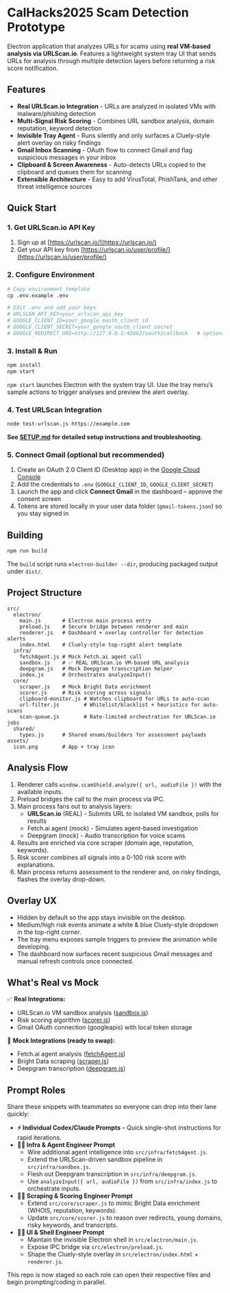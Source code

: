 # CalHacks2025 Scam Detection Prototype

Electron application that analyzes URLs for scams using **real VM-based analysis via URLScan.io**. Features a lightweight system tray UI that sends URLs for analysis through multiple detection layers before returning a risk score notification.

## Features

- **Real URLScan.io Integration** - URLs are analyzed in isolated VMs with malware/phishing detection
- **Multi-Signal Risk Scoring** - Combines URL sandbox analysis, domain reputation, keyword detection
- **Invisible Tray Agent** - Runs silently and only surfaces a Cluely-style alert overlay on risky findings
- **Gmail Inbox Scanning** - OAuth flow to connect Gmail and flag suspicious messages in your inbox
- **Clipboard & Screen Awareness** - Auto-detects URLs copied to the clipboard and queues them for scanning
- **Extensible Architecture** - Easy to add VirusTotal, PhishTank, and other threat intelligence sources

## Quick Start

### 1. Get URLScan.io API Key

1. Sign up at [https://urlscan.io/](https://urlscan.io/)
2. Get your API key from [https://urlscan.io/user/profile/](https://urlscan.io/user/profile/)

### 2. Configure Environment

```bash
# Copy environment template
cp .env.example .env

# Edit .env and add your keys
# URLSCAN_API_KEY=your_urlscan_api_key
# GOOGLE_CLIENT_ID=your_google_oauth_client_id
# GOOGLE_CLIENT_SECRET=your_google_oauth_client_secret
# GOOGLE_REDIRECT_URI=http://127.0.0.1:42862/oauth2callback   # optional override
```

### 3. Install & Run

```bash
npm install
npm start
```

`npm start` launches Electron with the system tray UI. Use the tray menu’s sample actions to trigger analyses and preview the alert overlay.

### 4. Test URLScan Integration

```bash
node test-urlscan.js https://example.com
```

**See [SETUP.md](SETUP.md) for detailed setup instructions and troubleshooting.**

### 5. Connect Gmail (optional but recommended)

1. Create an OAuth 2.0 Client ID (Desktop app) in the [Google Cloud Console](https://console.cloud.google.com/apis/credentials)
2. Add the credentials to `.env` (`GOOGLE_CLIENT_ID`, `GOOGLE_CLIENT_SECRET`)
3. Launch the app and click **Connect Gmail** in the dashboard – approve the consent screen
4. Tokens are stored locally in your user data folder (`gmail-tokens.json`) so you stay signed in

## Building

```bash
npm run build
```

The `build` script runs `electron-builder --dir`, producing packaged output under `dist/`.

## Project Structure

```
src/
  electron/
    main.js       # Electron main process entry
    preload.js    # Secure bridge between renderer and main
    renderer.js   # Dashboard + overlay controller for detection alerts
    index.html    # Cluely-style top-right alert template
  infra/
    fetchAgent.js # Mock Fetch.ai agent call
    sandbox.js    # ✅ REAL URLScan.io VM-based URL analysis
    deepgram.js   # Mock Deepgram transcription helper
    index.js      # Orchestrates analyzeInput()
  core/
    scraper.js    # Mock Bright Data enrichment
    scorer.js     # Risk scoring across signals
    clipboard-monitor.js # Watches clipboard for URLs to auto-scan
    url-filter.js        # Whitelist/blacklist + heuristics for auto-scans
    scan-queue.js        # Rate-limited orchestration for URLScan.io jobs
  shared/
    types.js      # Shared enums/builders for assessment payloads
assets/
  icon.png        # App + tray icon
```

## Analysis Flow

1. Renderer calls `window.scamShield.analyze({ url, audioFile })` with the available inputs.
2. Preload bridges the call to the main process via IPC.
3. Main process fans out to analysis layers:
   - **URLScan.io** (REAL) - Submits URL to isolated VM sandbox, polls for results
   - Fetch.ai agent (mock) - Simulates agent-based investigation
   - Deepgram (mock) - Audio transcription for voice scams
4. Results are enriched via core scraper (domain age, reputation, keywords).
5. Risk scorer combines all signals into a 0-100 risk score with explanations.
6. Main process returns assessment to the renderer and, on risky findings, flashes the overlay drop-down.

## Overlay UX

- Hidden by default so the app stays invisible on the desktop.
- Medium/high risk events animate a white & blue Cluely-style dropdown in the top-right corner.
- The tray menu exposes sample triggers to preview the animation while developing.
- The dashboard now surfaces recent suspicious Gmail messages and manual refresh controls once connected.

## What's Real vs Mock

✅ **Real Integrations:**
- URLScan.io VM sandbox analysis ([sandbox.js](src/infra/sandbox.js))
- Risk scoring algorithm ([scorer.js](src/core/scorer.js))
- Gmail OAuth connection (googleapis) with local token storage

🔄 **Mock Integrations (ready to swap):**
- Fetch.ai agent analysis ([fetchAgent.js](src/infra/fetchAgent.js))
- Bright Data scraping ([scraper.js](src/core/scraper.js))
- Deepgram transcription ([deepgram.js](src/infra/deepgram.js))

## Prompt Roles

Share these snippets with teammates so everyone can drop into their lane quickly:

- **⚡ Individual Codex/Claude Prompts** – Quick single-shot instructions for rapid iterations.
- **👩‍💻 Infra & Agent Engineer Prompt**
  - Wire additional agent intelligence into `src/infra/fetchAgent.js`.
  - Extend the URLScan-driven sandbox pipeline in `src/infra/sandbox.js`.
  - Flesh out Deepgram transcription in `src/infra/deepgram.js`.
  - Use `analyzeInput({ url, audioFile })` from `src/infra/index.js` to orchestrate inputs.
- **👨‍💻 Scraping & Scoring Engineer Prompt**
  - Extend `src/core/scraper.js` to mimic Bright Data enrichment (WHOIS, reputation, keywords).
  - Update `src/core/scorer.js` to reason over redirects, young domains, risky keywords, and transcripts.
- **🧑‍💻 UI & Shell Engineer Prompt**
  - Maintain the invisible Electron shell in `src/electron/main.js`.
  - Expose IPC bridge via `src/electron/preload.js`.
  - Shape the Cluely-style overlay in `src/electron/index.html` + `renderer.js`.

This repo is now staged so each role can open their respective files and begin prompting/coding in parallel.
